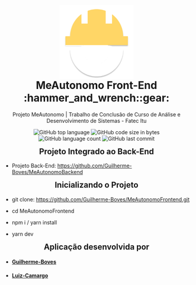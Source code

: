 <p align="center" style="margin-bottom: 0px !important;">
  <img width="200" src="public\images\Icon.png" alt="Hamburgueria" align="center">
</p>
<h1 align="center" style="margin-top: 0px;">MeAutonomo Front-End :hammer_and_wrench::gear:</h1>

<p align="center" >Projeto MeAutonomo | Trabalho de Conclusão de Curso de Análise e Desenvolvimento de Sistemas - Fatec Itu</p>

<div align="center" >

<img alt="GitHub top language" src="https://img.shields.io/github/languages/top/Guilherme-Boves/MeAutonomoFrontend?style=for-the-badge">
<img alt="GitHub code size in bytes" src="https://img.shields.io/github/languages/code-size/Guilherme-Boves/MeAutonomoFrontend?style=for-the-badge">
<img alt="GitHub language count" src="https://img.shields.io/github/languages/count/Guilherme-Boves/MeAutonomoFrontend?style=for-the-badge">
<img alt="GitHub last commit" src="https://img.shields.io/github/last-commit/Guilherme-Boves/MeAutonomoFrontend?style=for-the-badge">
</div>





<p align="center" style="margin-bottom: 0px !important;">
  <h2 align="center" style="margin-top: 0px;">Projeto Integrado ao Back-End</h2>
</p>

- Projeto Back-End: https://github.com/Guilherme-Boves/MeAutonomoBackend

<p align="center" style="margin-bottom: 0px !important;">
  <h2 align="center" style="margin-top: 0px;">Inicializando o Projeto</h2>
</p>

- git clone: https://github.com/Guilherme-Boves/MeAutonomoFrontend.git

- cd MeAutonomoFrontend

- npm i / yarn install

- yarn dev

<p align="center" style="margin-bottom: 0px !important;">
  <h2 align="center" style="margin-top: 0px;">Aplicação desenvolvida por</h2>
</p>

- #### [Guilherme-Boves](https://github.com/Guilherme-Boves)
- #### [Luiz-Camargo](https://github.com/Luiz-Camargo)



